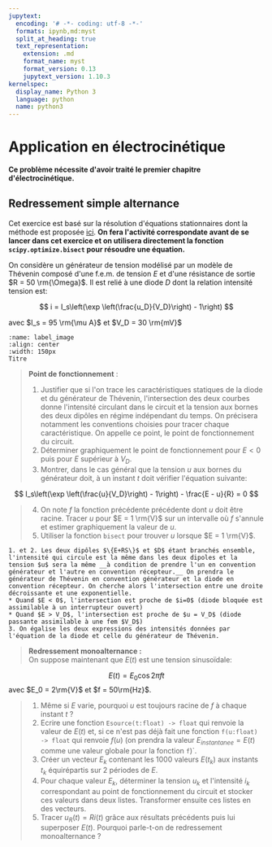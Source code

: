 ```yaml
---
jupytext:
  encoding: '# -*- coding: utf-8 -*-'
  formats: ipynb,md:myst
  split_at_heading: true
  text_representation:
    extension: .md
    format_name: myst
    format_version: 0.13
    jupytext_version: 1.10.3
kernelspec:
  display_name: Python 3
  language: python
  name: python3
---
```

# Application en électrocinétique
__Ce problème nécessite d'avoir traité le premier chapitre d'électrocinétique.__

## Redressement simple alternance

Cet exercice est basé sur la résolution d'équations stationnaires dont la méthode est proposée [ici](https://pcsi3physiquestan.github.io/capacites_numeriques/equation_stationnaire.html). __On fera l'activité correspondate avant de se lancer dans cet exercice et on utilisera directement la fonction `scipy.optimize.bisect` pour résoudre une équation.__

On considère un générateur de tension modélisé par un modèle de Thévenin composé d'une f.e.m. de tension $E$ et d'une résistance de sortie $R = 50 \rm{\Omega}$. Il est relié à une diode $D$ dont la relation intensité tension est:

$$
i = I_s\left(\exp \left(\frac{u_D}{V_D}\right) - 1\right)
$$

avec $I_s = 95 \rm{\mu A}$ et $V_D = 30 \rm{mV}$

```{figure} ./images/diode.png
:name: label_image
:align: center
:width: 150px
Titre
```

> __Point de fonctionnement__ :  
> 1. Justifier que si l'on trace les caractéristiques statiques de la diode et du générateur de Thévenin, l'intersection des deux courbes donne l'intensité circulant dans le circuit et la tension aux bornes des deux dipôles en régime indépendant du temps. On précisera notamment les conventions choisies pour tracer chaque caractéristique. On appelle ce point, le point de fonctionnement du circuit.
> 2. Déterminer graphiquement le point de fonctionnement pour $E < 0$ puis pour $E$ supérieur à $V_D$.
> 3. Montrer, dans le cas général que la tension $u$ aux bornes du générateur doit, à un instant $t$ doit vérifier l'équation suivante:

$$
I_s\left(\exp \left(\frac{u}{V_D}\right) - 1\right) - \frac{E - u}{R} = 0
$$

> 4. On note $f$ la fonction précédente précédente dont $u$ doit être racine. Tracer $u$ pour $E = 1 \rm{V}$ sur un intervalle où $f$ s'annule et estimer graphiquement la valeur de $u$.
> 5. Utiliser la fonction `bisect` pour trouver $u$ lorsque $E = 1 \rm{V}$.

```{dropdown} Réponses aux questions théoriques
1. et 2. Les deux dipôles $\{E+RS\}$ et $D$ étant branchés ensemble, l'intensité qui circule est la même dans les deux dipoles et la tension $u$ sera la même __à condition de prendre l'un en convention générateur et l'autre en convention récepteur.__ On prendra le générateur de Thévenin en convention générateur et la diode en convention récepteur. On cherche alors l'intersection entre une droite décroissante et une exponentielle.
* Quand $E < 0$, l'intersection est proche de $i=0$ (diode bloquée est assimilable à un interrupteur ouvert)
* Quand $E > V_D$, l'intersection est proche de $u = V_D$ (diode passante assimilable à une fem $V_D$)
3. On égalise les deux expressions des intensités données par l'équation de la diode et celle du générateur de Thévenin.
```

> __Redressement monoalternance :__  
On suppose maintenant que $E(t)$ est une tension sinusoïdale:

$$
E(t) = E_0 \cos 2 \pi f t
$$
avec $E_0 = 2\rm{V}$ et $f = 50\rm{Hz}$.

> 1. Même si $E$ varie, pourquoi $u$ est toujours racine de $f$ à chaque instant $t$ ?
> 2. Ecrire une fonction `Esource(t:float) -> float` qui renvoie la valeur de $E(t)$ et, si ce n'est pas déjà fait une fonction `f(u:float) -> float` qui renvoie $f(u)$ (on prendra la valeur $E_{instantanee} = E(t)$ comme une valeur globale pour la fonction `f`)`.
> 3. Créer un vecteur $E_k$ contenant les 1000 valeurs $E(t_k)$ aux instants $t_k$ équirépartis sur 2 périodes de $E$.
> 4. Pour chaque valeur $E_k$, déterminer la tension $u_k$ et l'intensité $i_k$ correspondant au point de fonctionnement du circuit et stocker ces valeurs dans deux listes. Transformer ensuite ces listes en des vecteurs.
> 5. Tracer $u_R(t)= R i(t)$ grâce aux résultats précédents puis lui superposer $E(t)$. Pourquoi parle-t-on de redressement monoalternance ?